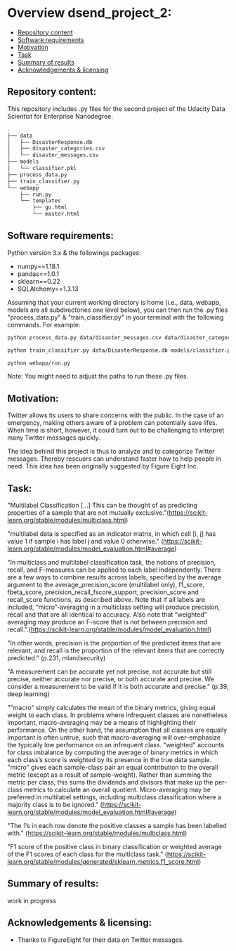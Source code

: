 # Overview dsend_project_2:
- [Repository content](#Repository_content)
- [Software requirements](#Software_requirements)
- [Motivation](#Motivation)
- [Task](#Task)
- [Summary of results](#Summary_of_results)
- [Acknowledgements & licensing](#Acknowledgements)

## Repository content:<a name="Repository_content"></a>
This repository includes .py files for the second project of the Udacity Data Scientist for Enterprise Nanodegree.

```bash
.
├── data
│   ├── DisasterResponse.db
│   ├── disaster_categories.csv
│   └── disaster_messages.csv
├── models
│   └── classifier.pkl
├── process_data.py
├── train_classifier.py
└── webapp
    ├── run.py
    └── templates
        ├── go.html
        └── master.html
```

## Software requirements:<a name="Software_requirements"></a>
Python version 3.x & the followings packages:
- numpy==1.18.1
- pandas==1.0.1
- sklearn==0.22
- SQLAlchemy==1.3.13

Assuming that your current working directory is home (i.e., data, webapp, models are all subdirectories one level below), you can then run the .py files "process_data.py" & "train_classifier.py" in your terminal with the following commands. For example:
  
  ```bash
  python process_data.py data/disaster_messages.csv data/disaster_categories.csv data/DisasterResponse.db
  ```
  
  ```bash
  python train_classifier.py data/DisasterResponse.db models/classifier.pkl
  ```
  
  ```bash
  python webapp/run.py
  ```

Note: You might need to adjust the paths to run these .py files.

## Motivation:<a name="Motivation"></a>
Twitter allows its users to share concerns with the public. In the case of an emergency, making others aware of a problem can potentially save lifes. When time is short, however, it could turn out to be challenging to interpret many Twitter messages quickly.

The idea behind this project is thus to analyze and to categorize Twitter messages. Thereby rescuers can understand faster how to help people in need. This idea has been originally suggested by Figure Eight Inc.

## Task:<a name="Task"></a>
"Multilabel Classification [...] This can be thought of as predicting properties of a sample that are not mutually exclusive."(https://scikit-learn.org/stable/modules/multiclass.html)

"multilabel data is specified as an indicator matrix, in which cell [i, j] has value 1 if sample i has label j and value 0 otherwise." (https://scikit-learn.org/stable/modules/model_evaluation.html#average)

"In multiclass and multilabel classification task, the notions of precision, recall, and F-measures can be applied to each label independently. There are a few ways to combine results across labels, specified by the average argument to the average_precision_score (multilabel only), f1_score, fbeta_score, precision_recall_fscore_support, precision_score and recall_score functions, as described above. Note that if all labels are included, “micro”-averaging in a multiclass setting will produce precision, recall and  that are all identical to accuracy. Also note that “weighted” averaging may produce an F-score that is not between precision and recall.".(https://scikit-learn.org/stable/modules/model_evaluation.html)

"In other words, precision is the proportion of the predicted items that are relevant, and recall is the proportion of the relevant items that are correctly predicted." (p.231, mlandsecurity)

"A measurement can be accurate yet not precise, not accurate but still precise, neither accurate nor precise, or both accurate and precise. We consider a measurement to be valid if it is both accurate and precise." (p.39, deep learning)

""macro" simply calculates the mean of the binary metrics, giving equal weight to each class. In problems where infrequent classes are nonetheless important, macro-averaging may be a means of highlighting their performance. On the other hand, the assumption that all classes are equally important is often untrue, such that macro-averaging will over-emphasize the typically low performance on an infrequent class.
"weighted" accounts for class imbalance by computing the average of binary metrics in which each class’s score is weighted by its presence in the true data sample.
"micro" gives each sample-class pair an equal contribution to the overall metric (except as a result of sample-weight). Rather than summing the metric per class, this sums the dividends and divisors that make up the per-class metrics to calculate an overall quotient. Micro-averaging may be preferred in multilabel settings, including multiclass classification where a majority class is to be ignored." (https://scikit-learn.org/stable/modules/model_evaluation.html#average)

"The 1’s in each row denote the positive classes a sample has been labelled with." (https://scikit-learn.org/stable/modules/multiclass.html)

"F1 score of the positive class in binary classification or weighted average of the F1 scores of each class for the multiclass task." (https://scikit-learn.org/stable/modules/generated/sklearn.metrics.f1_score.html)

## Summary of results:<a name="Summary_of_results"></a>
work in progress

## Acknowledgements & licensing:<a name="Acknowledgements"></a>
- Thanks to FigureEight for their data on Twitter messages.

